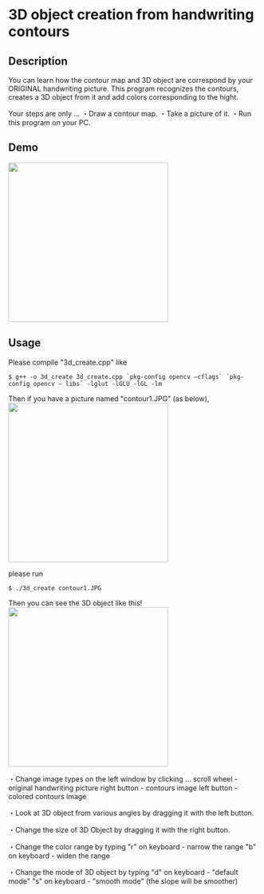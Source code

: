 3D object creation from handwriting contours
====

## Description
You can learn how the contour map and 3D object are correspond by your ORIGINAL handwriting picture.
This program recognizes the contours, creates a 3D object from it and add colors corresponding to the hight.

Your steps are only ...
・Draw a contour map.
・Take a picture of it.
・Run this program on your PC.

## Demo
<img src="https://github.com/ketaro-m/3D-object-creation-from-handwriting-contours/blob/master/img/demo.gif" width="320px">

## Usage
Please compile "3d_create.cpp" like
```
$ g++ -o 3d_create 3d_create.cpp `pkg-config opencv ‒cflags` `pkg-config opencv ‒ libs` -lglut -lGLU -lGL -lm
```
Then if you have a picture named "contour1.JPG" (as below),
<img src="https://github.com/ketaro-m/3D-object-creation-from-handwriting-contours/blob/master/img/contour1.JPG" width="320px">

please run
```
$ ./3d_create contour1.JPG
```
Then you can see the 3D object like this!
<img src="https://github.com/ketaro-m/3D-object-creation-from-handwriting-contours/blob/master/img/contour1to3d.png" width="320px">


<Additional Functions>
・Change image types on the left window by clicking ...
    scroll wheel - original handwriting picture
    right button - contours image
    left  button - colored contours image

・Look at 3D object from various angles by dragging it with the left button.

・Change the size of 3D Object by dragging it with the right button.

・Change the color range by typing
    "r" on keyboard - narrow the range
    "b" on keyboard - widen the range

・Change the mode of 3D object by typing
    "d" on keyboard - "default mode"
    "s" on keyboard - "smooth mode" (the slope will be smoother)
